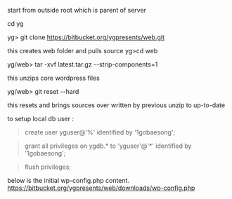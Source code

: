 start from outside root which is parent of server

cd yg

yg> git clone https://bitbucket.org/ygpresents/web.git

this creates web folder and pulls source
yg>cd web

yg/web> tar -xvf latest.tar.gz --strip-components=1

this unzips core wordpress files

yg/web> git reset --hard

this resets and brings sources over written by previous unzip to up-to-date  

to setup local db user :
>create user yguser@'%' identified by '1gobaesong';

>grant all privileges on ygdb.* to 'yguser'@'*' identified by '1gobaesong';

>flush privileges;


below is the initial wp-config.php content.
https://bitbucket.org/ygpresents/web/downloads/wp-config.php